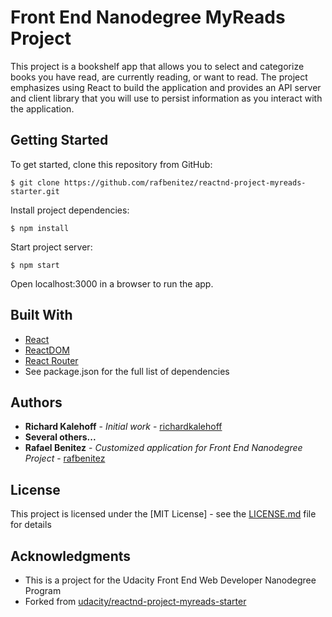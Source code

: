# Front End Nanodegree MyReads Project

This project is a bookshelf app that allows you to select and categorize books you have read, are currently reading, or want to read. The project emphasizes using React to build the application and provides an API server and client library that you will use to persist information as you interact with the application.

## Getting Started

To get started, clone this repository from GitHub:

```
$ git clone https://github.com/rafbenitez/reactnd-project-myreads-starter.git
```
Install project dependencies:

```
$ npm install
```
Start project server:

```
$ npm start
```
Open localhost:3000 in a browser to run the app.

## Built With

* [React](https://reactjs.org/)
* [ReactDOM](https://reactjs.org/docs/react-dom.html)
* [React Router](https://reacttraining.com/react-router/)
* See package.json for the full list of dependencies


## Authors

* **Richard Kalehoff** - *Initial work* - [richardkalehoff](https://github.com/richardkalehoff)
* **Several others...**
* **Rafael Benitez** - *Customized application for Front End Nanodegree Project* - [rafbenitez](https://github.com/rafbenitez)

## License

This project is licensed under the [MIT License] - see the [LICENSE.md](LICENSE.md) file for details

## Acknowledgments

* This is a project for the Udacity Front End Web Developer Nanodegree Program
* Forked from [udacity/reactnd-project-myreads-starter](https://github.com/udacity/reactnd-project-myreads-starter)
